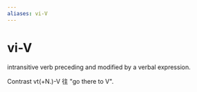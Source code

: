 ```yaml
---
aliases: vi-V
---
```

# vi-V

intransitive verb preceding and modified by a verbal expression.

Contrast vt(+N.)-V 往 "go there to V".